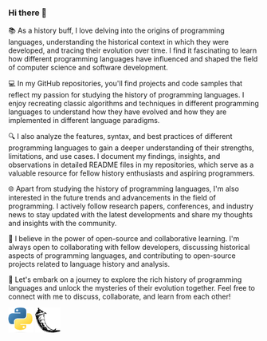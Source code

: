 ### Hi there 👋

📚 As a history buff, I love delving into the origins of programming languages, understanding the historical context in which they were developed, and tracing their evolution over time. I find it fascinating to learn how different programming languages have influenced and shaped the field of computer science and software development.

💻 In my GitHub repositories, you'll find projects and code samples that reflect my passion for studying the history of programming languages. I enjoy recreating classic algorithms and techniques in different programming languages to understand how they have evolved and how they are implemented in different language paradigms.

🔍 I also analyze the features, syntax, and best practices of different programming languages to gain a deeper understanding of their strengths, limitations, and use cases. I document my findings, insights, and observations in detailed README files in my repositories, which serve as a valuable resource for fellow history enthusiasts and aspiring programmers.

🌐 Apart from studying the history of programming languages, I'm also interested in the future trends and advancements in the field of programming. I actively follow research papers, conferences, and industry news to stay updated with the latest developments and share my thoughts and insights with the community.

📖 I believe in the power of open-source and collaborative learning. I'm always open to collaborating with fellow developers, discussing historical aspects of programming languages, and contributing to open-source projects related to language history and analysis.

🚀 Let's embark on a journey to explore the rich history of programming languages and unlock the mysteries of their evolution together. Feel free to connect with me to discuss, collaborate, and learn from each other!


<img src="https://github.com/binarymath/logos/blob/master/python.png" alt="Logo Flask" width="50" height="50"> <img src="https://github.com/binarymath/logos/blob/master/flask-icon.webp" alt="Logo Flask" width="50" height="50">



